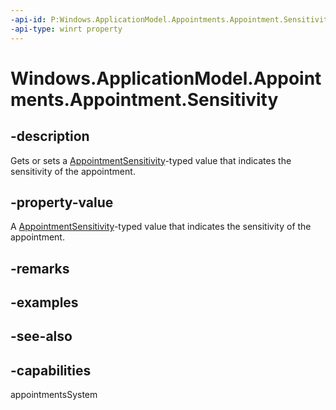 ```yaml
---
-api-id: P:Windows.ApplicationModel.Appointments.Appointment.Sensitivity
-api-type: winrt property
---
```


<!-- Property syntax
public Windows.ApplicationModel.Appointments.AppointmentSensitivity Sensitivity { get;  set; }
-->

# Windows.ApplicationModel.Appointments.Appointment.Sensitivity

## -description
Gets or sets a [AppointmentSensitivity](appointmentsensitivity.md)-typed value that indicates the sensitivity of the appointment.

## -property-value
A [AppointmentSensitivity](appointmentsensitivity.md)-typed value that indicates the sensitivity of the appointment.

## -remarks

## -examples

## -see-also

## -capabilities
appointmentsSystem
